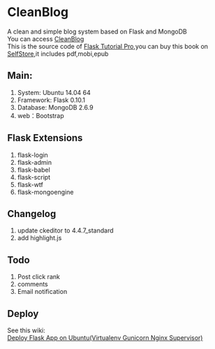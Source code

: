 CleanBlog
=========

A clean and simple blog system based on Flask and MongoDB  
You can access [CleanBlog](http://128.199.85.119/)   
This is the source code of [Flask Tutorial Pro](https://selfstore.io/products/359),you can buy this book on [SelfStore](https://selfstore.io/products/359),it includes pdf,mobi,epub  

## Main:
1. System: Ubuntu 14.04 64
2. Framework: Flask 0.10.1
3. Database: MongoDB 2.6.9
4. web：Bootstrap

## Flask Extensions  
1. flask-login  
2. flask-admin  
3. flask-babel
4. flask-script
5. flask-wtf
6. flask-mongoengine  

## Changelog  
1. update ckeditor to 4.4.7_standard  
2. add highlight.js  

## Todo  
1. Post click rank  
2. comments  
3. Email notification   

## Deploy
See this wiki:  
[Deploy Flask App on Ubuntu(Virtualenv Gunicorn Nginx Supervisor)](https://github.com/defshine/flaskblog/wiki/Deploy-Flask-App-on-Ubuntu(Virtualenv-Gunicorn-Nginx-Supervisor))
